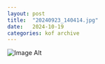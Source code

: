 ```yaml
---
layout:	post
title:	"20240923_140414.jpg"
date:	2024-10-19
categories:	kof archive
---
```


![Image Alt](https://k0f.github.io/assets/20240923_140414.jpg)